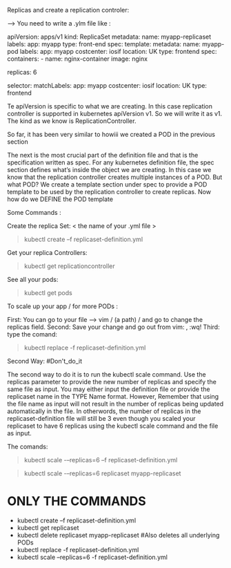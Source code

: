 Replicas and create a replication controler:

--> You need to write a .ylm file
like :


apiVersion: apps/v1
kind: ReplicaSet
metadata:
  name: myapp-replicaset
  labels:
    app: myapp
    type: front-end
spec:
  template:
    metadata:
      name: myapp-pod
      labels:
        app: myapp
        costcenter: iosif
        location: UK
        type: frontend
    spec:
      containers:
        - name: nginx-container
          image: nginx

  replicas: 6

  selector:
    matchLabels:
      app: myapp
      costcenter: iosif
      location: UK
      type: frontend




Te apiVersion is specific to what we are
creating. In this case replication controller is supported in kubernetes apiVersion v1.
So we will write it as v1.
The kind as we know is ReplicationController.

                                        
So far, it has been very similar to howiii we created a POD in the previous section



The next is the most crucial part of the
definition file and that is the specification written as spec. For any kubernetes
definition file, the spec section defines what’s inside the object we are creating. In
this case we know that the replication controller creates multiple instances of a POD.
But what POD? We create a template section under spec to provide a POD template
to be used by the replication controller to create replicas. Now how do we DEFINE
the POD template



Some Commands : 

Create the replica Set:
                    < the name of your .yml file >
>kubectl create –f replicaset-definition.yml

Get your replica Controllers:
>kubectl get replicationcontroller
 
See all your pods:
>kubectl get pods

To scale up your app / for more PODs :

First:
You can go to your file --> vim / (a path) /<filename>
and go to change the replicas field.
Second:
Save your change and go out from vim: <Esc>, :wq! 
Third:
type the comand:
>kubectl replace -f replicaset-definition.yml

Second Way: #Don't_do_it

The second way to do it is to run the kubectl scale command. Use the replicas
parameter to provide the new number of replicas and specify the same file as input.
You may either input the definition file or provide the replicaset name in the TYPE
Name format. However, Remember that using the file name as input will not result in
the number of replicas being updated automatically in the file. In otherwords, the
number of replicas in the replicaset-definition file will still be 3 even though you
scaled your replicaset to have 6 replicas using the kubectl scale command and the file
as input.

The comands:
>kubectl scale -–replicas=6 –f replicaset-definition.yml

>kubectl scale -–replicas=6 replicaset myapp-replicaset

ONLY THE COMMANDS
=======================================================================================
  - kubectl create –f replicaset-definition.yml
  - kubectl get replicaset
  - kubectl delete replicaset myapp-replicaset   #Also deletes all underlying PODs
  - kubectl replace -f replicaset-definition.yml
  - kubectl scale –replicas=6 -f replicaset-definition.yml



